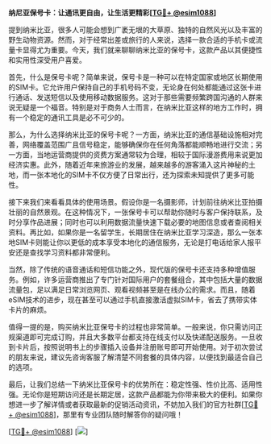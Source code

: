 **纳尼亚保号卡：让通讯更自由，让生活更精彩[[TG💪+ @esim1088](https://t.me/s/esim1088)]**

提到纳米比亚，很多人可能会想到广袤无垠的大草原、独特的自然风光以及丰富的野生动物资源。然而，对于经常出差或旅行的人来说，选择一款合适的手机卡或流量卡显得尤为重要。今天，我们就来聊聊纳米比亚的保号卡，这款产品以其便捷性和实用性深受用户喜爱。

首先，什么是保号卡呢？简单来说，保号卡是一种可以在特定国家或地区长期使用的SIM卡。它允许用户保持自己的手机号码不变，无论身在何处都能通过这张卡进行通话、发送短信以及使用移动数据服务。这对于那些需要频繁跨国沟通的人群来说无疑是一个福音。特别是对于商务人士而言，在纳米比亚这样的地方工作时，拥有一个稳定的通讯工具是必不可少的。

那么，为什么选择纳米比亚的保号卡呢？一方面，纳米比亚的通信基础设施相对完善，网络覆盖范围广且信号稳定，能够确保你在任何角落都能顺畅地进行交流；另一方面，当地运营商提供的资费方案通常较为合理，相较于国际漫游费用来说更加经济实惠。此外，随着近年来旅游业的发展，越来越多的游客涌入这片神秘的土地，而一张本地化的SIM卡不仅方便了日常出行，还为探索未知提供了更多可能性。

接下来我们来看看具体的使用场景。假设你是一名摄影师，计划前往纳米比亚拍摄壮丽的自然景观。在这种情况下，一张保号卡可以帮助你随时与客户保持联系，及时分享作品进展；同时也可以利用数据流量快速下载必要的地图信息或者查阅相关资料。再比如，如果你是一名留学生，长期居住在纳米比亚学习深造，那么一张本地SIM卡则能让你以更低的成本享受本地化的通信服务，无论是打电话给家人报平安还是查找学习资料都非常便利。

当然，除了传统的语音通话和短信功能之外，现代版的保号卡还支持多种增值服务。例如，许多运营商推出了专门针对国际用户的套餐组合，其中包括大量的数据流量包，足以满足日常浏览网页、观看视频甚至是在线办公的需求。而且，随着eSIM技术的进步，现在甚至可以通过手机直接激活虚拟SIM卡，省去了携带实体卡片的麻烦。

值得一提的是，购买纳米比亚保号卡的过程也非常简单。一般来说，你只需访问正规渠道即可完成订购，并且大多数平台都支持在线支付以及快递配送服务。一旦收到卡片后，按照说明书上的步骤插入设备并注册账号即可开始使用。对于初次尝试的朋友来说，建议先咨询客服了解清楚不同套餐的具体内容，以便找到最适合自己的选项。

最后，让我们总结一下纳米比亚保号卡的优势所在：稳定性强、性价比高、适用性强。无论你是短期访问还是长期定居，这款产品都能为你带来极大的便利。如果你想进一步了解详情或者获取最新的促销活动资讯，不妨加入我们的官方社群[[TG💪+ @esim1088](https://t.me/s/esim1088)]，那里有专业团队随时解答你的疑问哦！

[[TG💪+ @esim1088](https://t.me/s/esim1088)] [![](https://i.postimg.cc/4NQfJmqS/Snipaste-2025-05-13-00-14-12.png)]